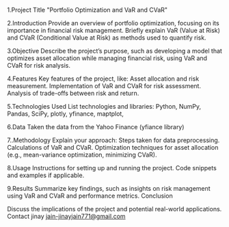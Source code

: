 1.Project Title
"Portfolio Optimization and VaR and CVaR"

2.Introduction
Provide an overview of portfolio optimization, focusing on its importance in financial risk management. Briefly explain VaR (Value at Risk) and CVaR (Conditional Value at Risk) as methods used to quantify risk.

3.Objective
Describe the project’s purpose, such as developing a model that optimizes asset allocation while managing financial risk, using VaR and CVaR for risk analysis.

4.Features
Key features of the project, like:
Asset allocation and risk measurement.
Implementation of VaR and CVaR for risk assessment.
Analysis of trade-offs between risk and return.

5.Technologies Used
List technologies and libraries: Python, NumPy, Pandas, SciPy, plotly, yfinance, maptplot,

6.Data
Taken the data from the Yahoo Finance (yfiance library)

7..Methodology
Explain your approach:
Steps taken for data preprocessing.
Calculations of VaR and CVaR.
Optimization techniques for asset allocation (e.g., mean-variance optimization, minimizing CVaR).

8.Usage
Instructions for setting up and running the project.
Code snippets and examples if applicable.

9.Results
Summarize key findings, such as insights on risk management using VaR and CVaR and performance metrics.
Conclusion

Discuss the implications of the project and potential real-world applications.
Contact
jinay jain-jinayjain771@gmail.com
